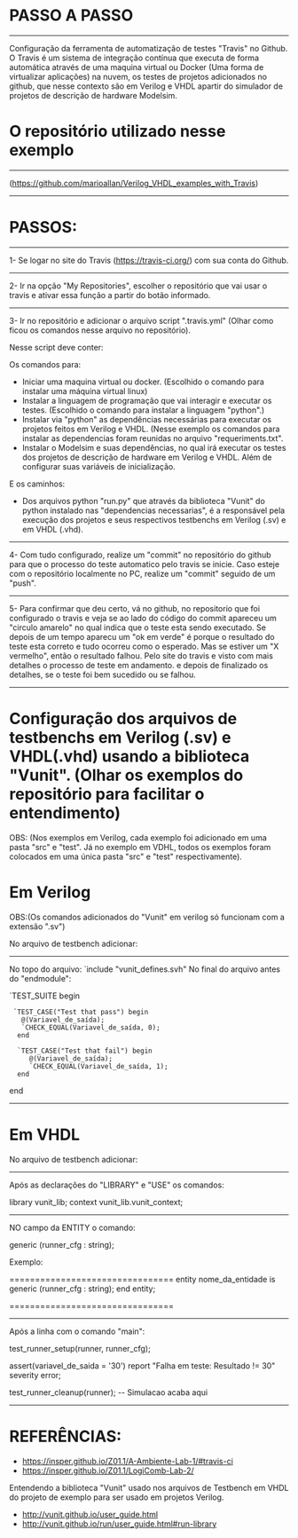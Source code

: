 # PASSO A PASSO 
---
Configuração da ferramenta de automatização de testes "Travis" no Github. O Travis é um sistema de integração contínua que executa de forma automática através de uma maquina virtual ou Docker (Uma forma de virtualizar aplicações) na nuvem, os testes de projetos adicionados no github, que nesse contexto são em Verilog e VHDL apartir do simulador de projetos de descrição de hardware Modelsim.

# O repositório utilizado nesse exemplo 
---
(https://github.com/marioallan/Verilog_VHDL_examples_with_Travis)

---
# PASSOS:
---
1- Se logar no site do Travis (https://travis-ci.org/) com sua conta do Github.

---
2- Ir na opção "My Repositories", escolher o repositório que vai usar o travis e ativar essa função a partir do botão informado.

---
3- Ir no repositório e adicionar o arquivo script ".travis.yml" (Olhar como ficou os comandos nesse arquivo no repositório).

Nesse script deve conter: 

Os comandos para:

- Iniciar uma maquina virtual ou docker. (Escolhido o comando para instalar uma máquina virtual linux)
- Instalar a linguagem de programação que vai interagir e executar os testes. (Escolhido o comando para instalar a linguagem "python".)
- Instalar via "python" as dependências necessárias para executar os projetos feitos em Verilog e VHDL. (Nesse exemplo os comandos para instalar as dependencias foram reunidas no arquivo "requeriments.txt".
- Instalar o Modelsim e suas dependências, no qual irá executar os testes dos projetos de descrição de hardware em Verilog e VHDL. Além de configurar suas variáveis de inicialização.

E os caminhos:

- Dos arquivos python "run.py" que através da biblioteca "Vunit" do python instalado nas "dependencias necessarias", é a responsável pela execução dos projetos e seus respectivos testbenchs em Verilog (.sv) e em VHDL (.vhd).

---
4- Com tudo configurado, realize um "commit" no repositório do github para que o processo do teste automatico pelo travis se inicie. Caso esteje com o repositório localmente no PC, realize um "commit" seguido de um "push".    

---
5- Para confirmar que deu certo, vá no github, no repositorio que foi configurado o travis e veja se ao lado do código do commit apareceu um "circulo amarelo" no qual indica que o teste esta sendo executado. Se depois de um tempo aparecu um "ok em verde" é porque o resultado do teste esta correto e tudo ocorreu como o esperado. Mas se estiver um "X vermelho", então o resultado falhou.
Pelo site do travis e visto com mais detalhes o processo de teste em andamento. e depois de finalizado os detalhes, se o teste foi bem sucedido ou se falhou. 

---
# Configuração dos arquivos de testbenchs em Verilog (.sv) e VHDL(.vhd) usando a biblioteca "Vunit". (Olhar os exemplos do repositório para facilitar o entendimento)

OBS: (Nos exemplos em Verilog, cada exemplo foi adicionado em uma pasta "src" e "test". Já no exemplo em VDHL, todos os exemplos foram colocados em uma única pasta "src" e "test" respectivamente).

# Em Verilog

OBS:(Os comandos adicionados do "Vunit" em verilog só funcionam com a extensão ".sv")

No arquivo de testbench adicionar:

---
No topo do arquivo: `include "vunit_defines.svh"
No final do arquivo antes do "endmodule":

 `TEST_SUITE begin
	
     `TEST_CASE("Test that pass") begin
       @(Variavel_de_saída);
       `CHECK_EQUAL(Variavel_de_saída, 0);
      end
		
      `TEST_CASE("Test that fail") begin
         @(Variavel_de_saída);
         `CHECK_EQUAL(Variavel_de_saída, 1);
      end

  end

---
# Em VHDL

No arquivo de testbench adicionar:

---
Após as declarações do "LIBRARY" e "USE" os comandos:

library vunit_lib;
context vunit_lib.vunit_context;

---
NO campo da ENTITY o comando:

generic (runner_cfg : string);

Exemplo:

================================
entity nome_da_entidade is
  generic (runner_cfg : string);
end entity;

================================

---
Após a linha com o comando "main":

test_runner_setup(runner, runner_cfg);

assert(variavel_de_saida = '30')  report "Falha em teste: Resultado != 30" severity error;
	
test_runner_cleanup(runner); -- Simulacao acaba aqui


---
# REFERÊNCIAS:

- https://insper.github.io/Z01.1/A-Ambiente-Lab-1/#travis-ci
- https://insper.github.io/Z01.1/LogiComb-Lab-2/

Entendendo a biblioteca "Vunit" usado nos arquivos de Testbench em VHDL do projeto de exemplo para ser usado em projetos Verilog.

- http://vunit.github.io/user_guide.html
- http://vunit.github.io/run/user_guide.html#run-library

